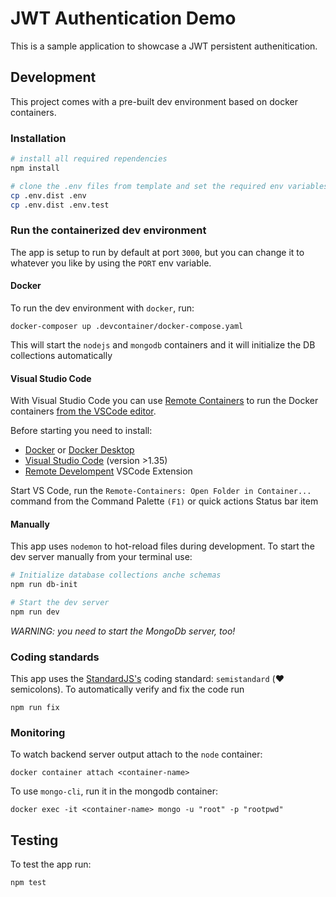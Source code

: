 # JWT Authentication Demo

This is a sample application to showcase a JWT persistent authenitication.


## Development 

This project comes with a pre-built dev environment based on docker containers.

### Installation

```bash 
# install all required rependencies
npm install

# clone the .env files from template and set the required env variables
cp .env.dist .env
cp .env.dist .env.test
```

### Run the containerized dev environment

The app is setup to run by default at port `3000`, but you can change it to whatever you like by using the `PORT` env variable.

#### Docker

To run the dev environment with `docker`, run:

```
docker-composer up .devcontainer/docker-compose.yaml
```
This will start the `nodejs` and `mongodb` containers and it will initialize the DB collections automatically


#### Visual Studio Code

With Visual Studio Code you can use [Remote Containers](https://code.visualstudio.com/docs/remote/containers) to run the Docker containers [from the VSCode editor](https://code.visualstudio.com/docs/remote/containers#_quick-start-open-an-existing-folder-in-a-container).

Before starting you need to install:

* [Docker](https://www.docker.com) or [Docker Desktop](https://www.docker.com/products/docker-desktop)
* [Visual Studio Code](https://code.visualstudio.com/) (version >1.35)
* [Remote Develompent](https://marketplace.visualstudio.com/items?itemName=ms-vscode-remote.vscode-remote-extensionpack) VSCode Extension

Start VS Code, run the `Remote-Containers: Open Folder in Container...` command from the Command Palette `(F1)` or quick actions Status bar item


#### Manually

This app uses `nodemon` to hot-reload files during development. To start the dev server manually from your terminal use:

```bash
# Initialize database collections anche schemas
npm run db-init

# Start the dev server
npm run dev
```

_WARNING: you need to start the MongoDb server, too!_

### Coding standards

This app uses the [StandardJS's](https://standardjs.com/) coding standard: `semistandard` (❤️ semicolons). 
To automatically verify and fix the code run

```
npm run fix
```

### Monitoring

To watch backend server output attach to the `node` container:
```
docker container attach <container-name>
```

To use `mongo-cli`, run it in the mongodb container: 
```
docker exec -it <container-name> mongo -u "root" -p "rootpwd"
```


## Testing

To test the app run:

```
npm test
```
